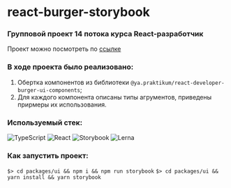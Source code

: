 # react-burger-storybook
### Групповой проект 14 потока курса React-разработчик

Проект можно посмотреть по [ссылке]()

### В ходе проекта было реализовано:

1) Обертка компонентов из библиотеки `@ya.praktikum/react-developer-burger-ui-components`;
2) Для каждого компонента описаны типы агрументов, приведены прирмеры их использования. 


### Используемый стек:

![TypeScript](https://img.shields.io/badge/-TypeScript-000?&logo=TypeScript)
![React](https://img.shields.io/badge/-React-000?&logo=React)
![Storybook](https://img.shields.io/badge/-Storybook-000?&logo=Storybook)
![Lerna](https://img.shields.io/badge/-Lerna-000?&logo=Lerna)

### Как запустить проект:

`$> cd packages/ui && npm i && npm run storybook`
`$> cd packages/ui && yarn install && yarn storybook`
